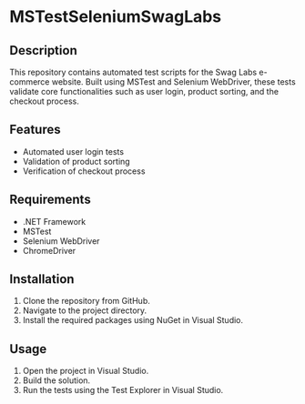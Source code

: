 
# MSTestSeleniumSwagLabs

## Description

This repository contains automated test scripts for the Swag Labs e-commerce website. Built using MSTest and Selenium WebDriver, these tests validate core functionalities such as user login, product sorting, and the checkout process.

## Features

- Automated user login tests
- Validation of product sorting
- Verification of checkout process

## Requirements

- .NET Framework
- MSTest
- Selenium WebDriver
- ChromeDriver

## Installation

1. Clone the repository from GitHub.
2. Navigate to the project directory.
3. Install the required packages using NuGet in Visual Studio.

## Usage

1. Open the project in Visual Studio.
2. Build the solution.
3. Run the tests using the Test Explorer in Visual Studio.


